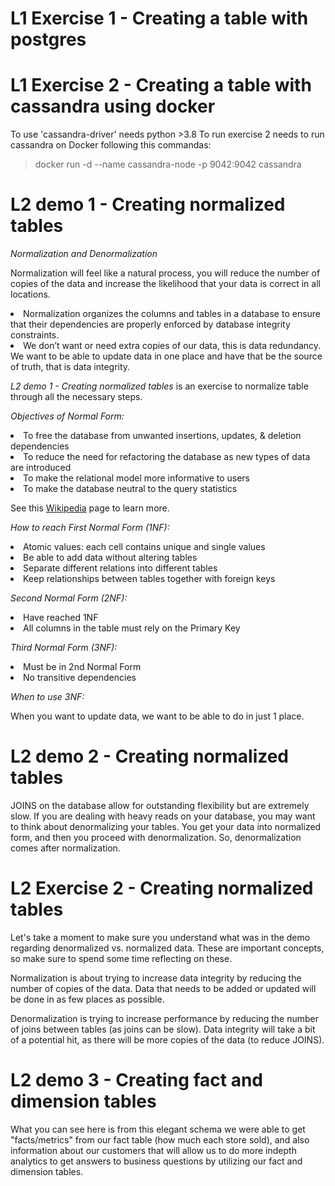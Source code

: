 # L1 Exercise 1 - Creating a table with postgres

# L1 Exercise 2 - Creating a table with cassandra using docker

To use 'cassandra-driver' needs python >3.8
To run exercise 2 needs to run cassandra on Docker following this commandas:

> docker run -d --name cassandra-node -p 9042:9042 cassandra

# L2 demo 1 - Creating normalized tables

*Normalization and Denormalization*

Normalization will feel like a natural process, you will reduce the number of copies of the data and increase the likelihood that your data is correct in all locations.

<li> Normalization organizes the columns and tables in a database to ensure that their dependencies are properly enforced by database integrity constraints.

<li> We don’t want or need extra copies of our data, this is data redundancy. We want to be able to update data in one place and have that be the source of truth, that is data integrity. 

*L2 demo 1 - Creating normalized tables* is an exercise to normalize table through all the necessary steps.

*Objectives of Normal Form:*

<li>To free the database from unwanted insertions, updates, & deletion dependencies
<li>To reduce the need for refactoring the database as new types of data are introduced
<li>To make the relational model more informative to users
<li>To make the database neutral to the query statistics

See this [Wikipedia](https://en.wikipedia.org/wiki/Database_normalization) page to learn more.

*How to reach First Normal Form (1NF):*

 <li>Atomic values: each cell contains unique and single values
 <li>Be able to add data without altering tables
 <li>Separate different relations into different tables
 <li>Keep relationships between tables together with foreign keys

*Second Normal Form (2NF):*

<li>Have reached 1NF
<li>All columns in the table must rely on the Primary Key

*Third Normal Form (3NF):*

 <li>Must be in 2nd Normal Form
 <li> No transitive dependencies

*When to use 3NF:*

When you want to update data, we want to be able to do in just 1 place.

# L2 demo 2 - Creating normalized tables

JOINS on the database allow for outstanding flexibility but are extremely slow. If you are dealing with heavy reads on your database, you may want to think about denormalizing your tables. You get your data into normalized form, and then you proceed with denormalization. So, denormalization comes after normalization.

# L2 Exercise 2 - Creating normalized tables

Let's take a moment to make sure you understand what was in the demo regarding denormalized vs. normalized data. These are important concepts, so make sure to spend some time reflecting on these. <br>

Normalization is about trying to increase data integrity by reducing the number of copies of the data. Data that needs to be added or updated will be done in as few places as possible.<br>

Denormalization is trying to increase performance by reducing the number of joins between tables (as joins can be slow). Data integrity will take a bit of a potential hit, as there will be more copies of the data (to reduce JOINS).

# L2 demo 3 - Creating fact and dimension tables

 What you can see here is from this elegant schema we were able to get "facts/metrics" from our fact table (how much each store sold), and also information about our customers that will allow us to do more indepth analytics to get answers to business questions by utilizing our fact and dimension tables. 